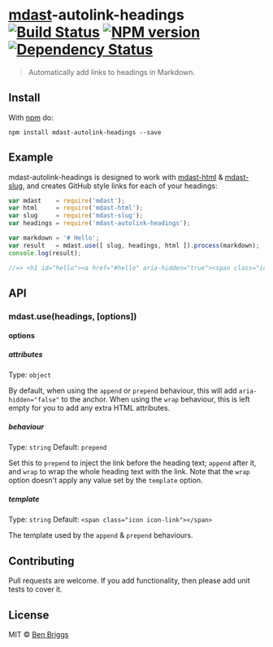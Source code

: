 # [mdast]-autolink-headings [![Build Status](https://travis-ci.org/ben-eb/mdast-autolink-headings.svg?branch=master)][ci] [![NPM version](https://badge.fury.io/js/mdast-autolink-headings.svg)][npm] [![Dependency Status](https://gemnasium.com/ben-eb/mdast-autolink-headings.svg)][deps]

> Automatically add links to headings in Markdown.

## Install

With [npm](https://npmjs.org/package/mdast-autolink-headings) do:

```
npm install mdast-autolink-headings --save
```

## Example

mdast-autolink-headings is designed to work with
[mdast-html][html] & [mdast-slug][slug], and creates GitHub style links for
each of your headings:

```js
var mdast    = require('mdast');
var html     = require('mdast-html');
var slug     = require('mdast-slug');
var headings = require('mdast-autolink-headings');

var markdown = '# Hello';
var result   = mdast.use([ slug, headings, html ]).process(markdown);
console.log(result);

//=> <h1 id="hello"><a href="#hello" aria-hidden="true"><span class="icon icon-link"></span></a>Hello</h1>
```

## API

### mdast.use(headings, [options])

#### options

##### attributes

Type: `object`

By default, when using the `append` or `prepend` behaviour, this will add
`aria-hidden="false"` to the anchor. When using the `wrap` behaviour, this is
left empty for you to add any extra HTML attributes.

##### behaviour

Type: `string`
Default: `prepend`

Set this to `prepend` to inject the link before the heading text; `append` after
it, and `wrap` to wrap the whole heading text with the link. Note that the
`wrap` option doesn't apply any value set by the `template` option.

##### template

Type: `string`
Default: `<span class="icon icon-link"></span>`

The template used by the `append` & `prepend` behaviours.

## Contributing

Pull requests are welcome. If you add functionality, then please add unit tests
to cover it.

## License

MIT © [Ben Briggs](http://beneb.info)

[ci]:      https://travis-ci.org/ben-eb/mdast-autolink-headings
[deps]:    https://gemnasium.com/ben-eb/mdast-autolink-headings
[npm]:     http://badge.fury.io/js/mdast-autolink-headings
[html]:    https://github.com/wooorm/mdast-html
[mdast]:   https://github.com/wooorm/mdast
[slug]:    https://github.com/wooorm/mdast-slug
